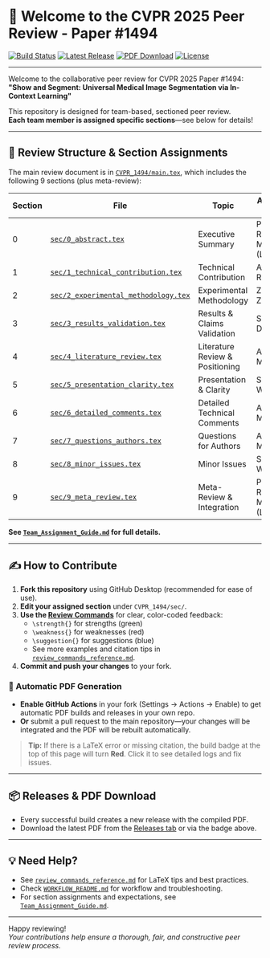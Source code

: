 # 👋 Welcome to the CVPR 2025 Peer Review - Paper #1494

[![Build Status](https://github.com/mister-weeden/et-al-Masapeta-Dhakal-Ravula-Zhang/actions/workflows/build-pdf-on-pull-request.yaml/badge.svg)](https://github.com/mister-weeden/et-al-Masapeta-Dhakal-Ravula-Zhang/actions/workflows/build-pdf-on-pull-request.yaml)
[![Latest Release](https://img.shields.io/github/v/release/mister-weeden/et-al-Masapeta-Dhakal-Ravula-Zhang?include_prereleases&label=Latest%20Release)](https://github.com/mister-weeden/et-al-Masapeta-Dhakal-Ravula-Zhang/releases/latest)
[![PDF Download](https://img.shields.io/badge/PDF-Download%20Latest-blue)](https://github.com/mister-weeden/et-al-Masapeta-Dhakal-Ravula-Zhang/releases/latest/download/main.pdf)
[![License](https://img.shields.io/badge/License-Academic-green)](LICENSE)

---

Welcome to the collaborative peer review for CVPR 2025 Paper #1494:  
**"Show and Segment: Universal Medical Image Segmentation via In-Context Learning"**

This repository is designed for team-based, sectioned peer review.  
**Each team member is assigned specific sections**—see below for details!

---

## 📑 Review Structure & Section Assignments

The main review document is in [`CVPR_1494/main.tex`](CVPR_1494/main.tex), which includes the following 9 sections (plus meta-review):

| Section | File | Topic | Assigned To |
|---------|------|-------|-------------|
| 0 | [`sec/0_abstract.tex`](CVPR_1494/sec/0_abstract.tex) | Executive Summary | Phaninder Reddy Masapeta (Lead) |
| 1 | [`sec/1_technical_contribution.tex`](CVPR_1494/sec/1_technical_contribution.tex) | Technical Contribution | Akhila Ravula |
| 2 | [`sec/2_experimental_methodology.tex`](CVPR_1494/sec/2_experimental_methodology.tex) | Experimental Methodology | Zezheng Zhang |
| 3 | [`sec/3_results_validation.tex`](CVPR_1494/sec/3_results_validation.tex) | Results & Claims Validation | Sriya Dhakal |
| 4 | [`sec/4_literature_review.tex`](CVPR_1494/sec/4_literature_review.tex) | Literature Review & Positioning | All Members |
| 5 | [`sec/5_presentation_clarity.tex`](CVPR_1494/sec/5_presentation_clarity.tex) | Presentation & Clarity | Scott Weeden |
| 6 | [`sec/6_detailed_comments.tex`](CVPR_1494/sec/6_detailed_comments.tex) | Detailed Technical Comments | All Members |
| 7 | [`sec/7_questions_authors.tex`](CVPR_1494/sec/7_questions_authors.tex) | Questions for Authors | All Members |
| 8 | [`sec/8_minor_issues.tex`](CVPR_1494/sec/8_minor_issues.tex) | Minor Issues | Scott Weeden |
| 9 | [`sec/9_meta_review.tex`](CVPR_1494/sec/9_meta_review.tex) | Meta-Review & Integration | Phaninder Reddy Masapeta (Lead) |

**See [`Team_Assignment_Guide.md`](Team_Assignment_Guide.md) for full details.**

---

## ✍️ How to Contribute

1. **Fork this repository** using GitHub Desktop (recommended for ease of use).
2. **Edit your assigned section** under `CVPR_1494/sec/`.
3. **Use the [Review Commands](review_commands_reference.md)** for clear, color-coded feedback:
    - `\strength{}` for strengths (green)
    - `\weakness{}` for weaknesses (red)
    - `\suggestion{}` for suggestions (blue)
    - See more examples and citation tips in [`review_commands_reference.md`](review_commands_reference.md).
4. **Commit and push your changes** to your fork.

### 🚀 Automatic PDF Generation

- **Enable GitHub Actions** in your fork (Settings → Actions → Enable) to get automatic PDF builds and releases in your own repo.
- **Or** submit a pull request to the main repository—your changes will be integrated and the PDF will be rebuilt automatically.

> **Tip:** If there is a LaTeX error or missing citation, the build badge at the top of this page will turn **Red**. Click it to see detailed logs and fix issues.

---

## 📦 Releases & PDF Download

- Every successful build creates a new release with the compiled PDF.
- Download the latest PDF from the [Releases tab](https://github.com/mister-weeden/et-al-Masapeta-Dhakal-Ravula-Zhang/releases) or via the badge above.

---

## 💡 Need Help?

- See [`review_commands_reference.md`](review_commands_reference.md) for LaTeX tips and best practices.
- Check [`WORKFLOW_README.md`](WORKFLOW_README.md) for workflow and troubleshooting.
- For section assignments and expectations, see [`Team_Assignment_Guide.md`](Team_Assignment_Guide.md).

---

Happy reviewing!  
*Your contributions help ensure a thorough, fair, and constructive peer review process.*